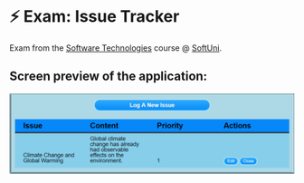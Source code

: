 # :zap: Exam: Issue Tracker

Exam from the [Software Technologies](https://github.com/OgnyanDD/Software-Technologies) course @ [SoftUni](https://softuni.bg/).<br/>

## Screen preview of the application:
![Preview](https://github.com/OgnyanDD/Software-Technologies/blob/master/TF32.%20PRACTICAL%20EXAM/AppPreview.png)
